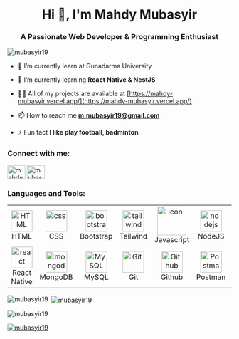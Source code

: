 <h1 align="center">Hi 👋, I'm Mahdy Mubasyir</h1>
<h3 align="center">A Passionate Web Developer & Programming Enthusiast</h3>

<p align="left"> <img src="https://komarev.com/ghpvc/?username=mubasyir19&label=Profile%20views&color=0e75b6&style=flat" alt="mubasyir19" /> </p>

- 🔭 I’m currently learn at Gunadarma University

- 🌱 I’m currently learning **React Native & NestJS**

- 👨‍💻 All of my projects are available at [https://mahdy-mubasyir.vercel.app/](https://mahdy-mubasyir.vercel.app/)

- 📫 How to reach me **m.mubasyir19@gmail.com**

- ⚡ Fun fact **I like play football, badminton**

<h3 align="left">Connect with me:</h3>
<p align="left">
<a href="https://linkedin.com/in/mahdy-mubasyir-699424210" target="blank"><img align="center" src="https://raw.githubusercontent.com/rahuldkjain/github-profile-readme-generator/master/src/images/icons/Social/linked-in-alt.svg" alt="mahdy-mubasyir-699424210" height="30" width="40" /></a>
<a href="https://instagram.com/mubasyirmahdy" target="blank"><img align="center" src="https://raw.githubusercontent.com/rahuldkjain/github-profile-readme-generator/master/src/images/icons/Social/instagram.svg" alt="mubasyirmahdy" height="30" width="40" /></a>
</p>

<h3 align="left">Languages and Tools:</h3>

<table align="center">

  <tr>
    <td align="center"  width="96">
        <img src="https://skillicons.dev/icons?i=html" width="48" height="48" alt="HTML" />
      <br>HTML
    </td>
    <td align="center" width="96">
        <img src="https://skillicons.dev/icons?i=css" width="48" height="48" alt="css" />
      <br>CSS
    </td>
    <td align="center"  width="96">
        <img src="https://skillicons.dev/icons?i=bootstrap" width="48" height="48" alt="bootstrap" />
      <br>Bootstrap
    </td>
    <td align="center" width="96">
        <img src="https://skillicons.dev/icons?i=tailwind" width="48" height="48" alt="tailwind" />
      <br>Tailwind
    </td>
    <td align="center" width="96">
        <img src="https://techstack-generator.vercel.app/js-icon.svg" alt="icon" width="65" height="65" />
      <br>Javascript
    </td>
    <td align="center" width="96">
        <img src="https://skillicons.dev/icons?i=nodejs" width="48" height="48" alt="nodejs" />
      <br>NodeJS
    </td>
    <td align="center" width="96">
        <img src="https://skillicons.dev/icons?i=express" width="48" height="48" alt="express" />
      <br>Express
    </td>
    <td align="center" width="96">
        <img src="https://skillicons.dev/icons?i=nextjs" width="48" height="48" alt="nextjs" />
      <br>NextJS
    </td>
    <td align="center" width="96">
        <img src="https://skillicons.dev/icons?i=react" width="48" height="48" alt="react" />
      <br>ReactJS
    </td>
</tr>

<tr>
    <td align="center" width="96">
        <img src="https://skillicons.dev/icons?i=react" width="48" height="48" alt="react" />
      <br>React Native
    </td>
    <td align="center" width="96">
        <img src="https://skillicons.dev/icons?i=mongodb" width="48" height="48" alt="mongodb" />
      <br>MongoDB
    </td>
    <td align="center"  width="96">
        <img src="https://techstack-generator.vercel.app//mysql-icon.svg" width="48" height="48" alt="MySQL" />
      <br>MySQL
    </td>
    <td align="center" width="96">
      <a href="#git" >
        <img src="https://upload.wikimedia.org/wikipedia/commons/thumb/3/3f/Git_icon.svg/1200px-Git_icon.svg.png" width="48" height="48" alt="Git" />
      </a>
      <br>Git
    </td>
    <td align="center"  width="96">
        <img src="https://techstack-generator.vercel.app//github-icon.svg" width="48" height="48" alt="Github" />
      <br>Github
    </td>
    <td align="center" width="96">
        <img src="https://user-images.githubusercontent.com/25181517/192109061-e138ca71-337c-4019-8d42-4792fdaa7128.png" width="48" height="48" alt="Postman" />
      <br>Postman
    </td>
    <td align="center" width="96">
        <img src="https://skillicons.dev/icons?i=figma" width="48" height="48" alt="figma" />
      <br>Figma
    </td>
    <td align="center"  width="96">
      <a href="#vscode">
        <img src="https://upload.wikimedia.org/wikipedia/commons/9/9a/Visual_Studio_Code_1.35_icon.svg" width="48" height="48" alt="Jamstack" />
      </a>
      <br>VS Code
    </td>
    <td align="center" width="96">
        <img src="https://skillicons.dev/icons?i=gcp" width="48" height="48" alt="gcp" />
      <br>Google Cloud
    </td>
</tr>
</table>

<p><img align="left" src="https://github-readme-stats.vercel.app/api/top-langs?username=mubasyir19&show_icons=true&locale=en&layout=compact&theme=gotham" alt="mubasyir19" /></p>

<p>&nbsp;<img align="center" src="https://github-readme-stats.vercel.app/api?username=mubasyir19&show_icons=true&locale=en&theme=gotham" alt="mubasyir19" /></p>

<p><img align="center" src="https://github-readme-streak-stats.herokuapp.com?user=mubasyir19&theme=gotham&hide_border=false" alt="mubasyir19" /></p>

<p align="left"> <a href="https://github.com/ryo-ma/github-profile-trophy"><img src="https://github-profile-trophy.vercel.app/?username=mubasyir19&theme=tokyonight" alt="mubasyir19" /></a> </p>
